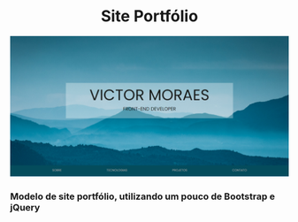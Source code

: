 <h1 align="center">Site Portfólio</h1>

<p align=center>
<img src="images/header-print.png" width=1000></img>
</p>

<h3>Modelo de site portfólio, utilizando um pouco de Bootstrap e jQuery</h3>